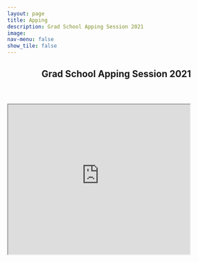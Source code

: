 ```yaml
---
layout: page
title: Apping
description: Grad School Apping Session 2021
image: 
nav-menu: false
show_tile: false
---
```


<!-- Main -->
<div id="main" class="alt">

<!-- One -->
<section id="one">
	<div class="inner">
		<header class="major">
			<h2>Grad School Apping Session 2021</h2>
		</header>

<!-- Content -->

<iframe width="420" height="345" src="https://www.youtube.com/embed/tgbNymZ7vqY?">
</iframe>
